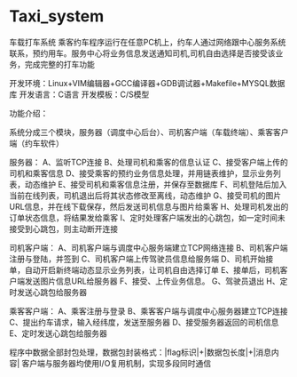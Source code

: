 # Taxi_system
车载打车系统
乘客约车程序运行在任意PC机上，约车人通过网络跟中心服务系统联系，预约用车。服务中心将业务信息发送通知司机,司机自由选择是否接受该业务，完成完整的打车功能

开发环境：Linux+VIM编辑器+GCC编译器+GDB调试器+Makefile+MYSQL数据库
开发语言：C语言
开发模板：C/S模型

功能介绍：

系统分成三个模块，服务器（调度中心后台）、司机客户端（车载终端）、乘客客户端（约车软件）

服务器：
  A、监听TCP连接
  B、处理司机和乘客的信息认证
  C、接受客户端上传的司机和乘客信息
  D、接受乘客的预约业务信息处理，并用链表维护，显示业务列表，动态维护
  E、接受司机和乘客信息注册，并保存至数据库
  F、司机登陆后加入当前在线列表，司机退出后将其状态修改至离线，动态维护
  G、接受司机的图片URL信息，并在线下载保存，然后发送司机信息与图片给乘客
  H、处理司机发出的订单状态信息，将结果发给乘客
  I、定时处理客户端发出的心跳包，如一定时间未接受到心跳包，则主动断开连接
  
司机客户端：
  A、司机客户端与调度中心服务端建立TCP网络连接
	B、司机客户端注册与登陆，并签到
	C、司机客户端上传驾驶员信息给服务端
  D、司机开始接单，自动开启新终端动态显示业务列表，让司机自由选择订单
	E、接单后，司机客户端发送图片信息URL给服务器
	F、接受、上传业务信息。
	G、驾驶员退出
  H、定时发送心跳包给服务器
  
  乘客客户端：
  A、乘客注册与登录
  B、乘客客户端与调度中心服务器建立TCP连接
  C、提出约车请求，输入经纬度，发送至服务器
  D、接受服务器返回的司机信息
  E、定时发送心跳包给服务器
  
  
程序中数据全部封包处理，数据包封装格式：|flag标识|+|数据包长度|+|消息内容|
客户端与服务器均使用I/O复用机制，实现多段同时通信




